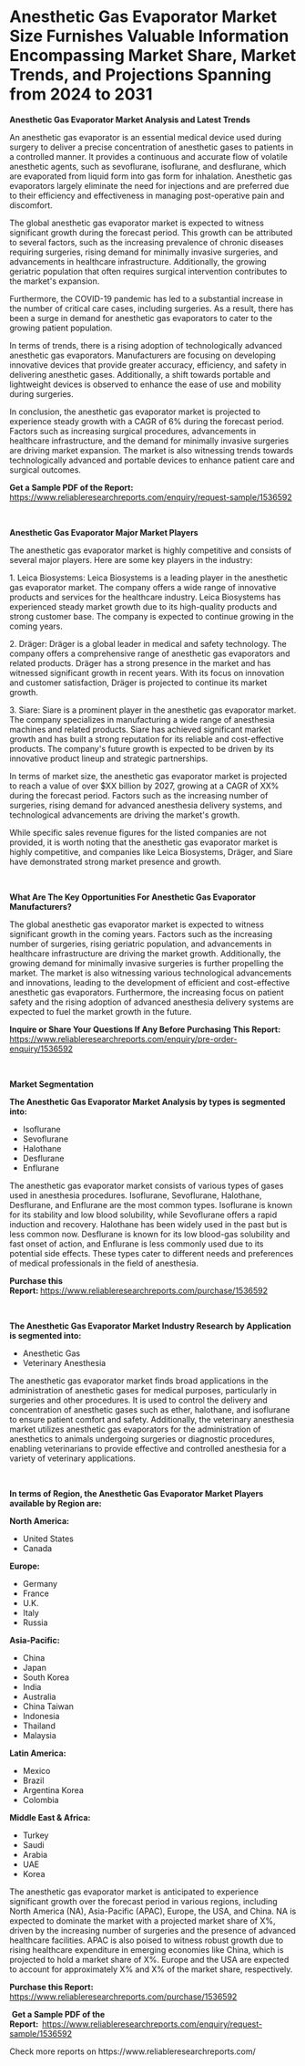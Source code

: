 <p><h1>Anesthetic Gas Evaporator Market Size Furnishes Valuable Information Encompassing Market Share, Market Trends, and Projections Spanning from 2024 to 2031</h1></p><p><strong>Anesthetic Gas Evaporator Market Analysis and Latest Trends</strong></p>
<p><p>An anesthetic gas evaporator is an essential medical device used during surgery to deliver a precise concentration of anesthetic gases to patients in a controlled manner. It provides a continuous and accurate flow of volatile anesthetic agents, such as sevoflurane, isoflurane, and desflurane, which are evaporated from liquid form into gas form for inhalation. Anesthetic gas evaporators largely eliminate the need for injections and are preferred due to their efficiency and effectiveness in managing post-operative pain and discomfort.</p><p>The global anesthetic gas evaporator market is expected to witness significant growth during the forecast period. This growth can be attributed to several factors, such as the increasing prevalence of chronic diseases requiring surgeries, rising demand for minimally invasive surgeries, and advancements in healthcare infrastructure. Additionally, the growing geriatric population that often requires surgical intervention contributes to the market's expansion.</p><p>Furthermore, the COVID-19 pandemic has led to a substantial increase in the number of critical care cases, including surgeries. As a result, there has been a surge in demand for anesthetic gas evaporators to cater to the growing patient population.</p><p>In terms of trends, there is a rising adoption of technologically advanced anesthetic gas evaporators. Manufacturers are focusing on developing innovative devices that provide greater accuracy, efficiency, and safety in delivering anesthetic gases. Additionally, a shift towards portable and lightweight devices is observed to enhance the ease of use and mobility during surgeries.</p><p>In conclusion, the anesthetic gas evaporator market is projected to experience steady growth with a CAGR of 6% during the forecast period. Factors such as increasing surgical procedures, advancements in healthcare infrastructure, and the demand for minimally invasive surgeries are driving market expansion. The market is also witnessing trends towards technologically advanced and portable devices to enhance patient care and surgical outcomes.</p></p>
<p><strong>Get a Sample PDF of the Report:&nbsp;</strong> <a href="https://www.reliableresearchreports.com/enquiry/request-sample/1536592">https://www.reliableresearchreports.com/enquiry/request-sample/1536592</a></p>
<p>&nbsp;</p>
<p><strong>Anesthetic Gas Evaporator Major Market Players</strong></p>
<p><p>The anesthetic gas evaporator market is highly competitive and consists of several major players. Here are some key players in the industry:</p><p>1. Leica Biosystems: Leica Biosystems is a leading player in the anesthetic gas evaporator market. The company offers a wide range of innovative products and services for the healthcare industry. Leica Biosystems has experienced steady market growth due to its high-quality products and strong customer base. The company is expected to continue growing in the coming years.</p><p>2. Dräger: Dräger is a global leader in medical and safety technology. The company offers a comprehensive range of anesthetic gas evaporators and related products. Dräger has a strong presence in the market and has witnessed significant growth in recent years. With its focus on innovation and customer satisfaction, Dräger is projected to continue its market growth.</p><p>3. Siare: Siare is a prominent player in the anesthetic gas evaporator market. The company specializes in manufacturing a wide range of anesthesia machines and related products. Siare has achieved significant market growth and has built a strong reputation for its reliable and cost-effective products. The company's future growth is expected to be driven by its innovative product lineup and strategic partnerships.</p><p>In terms of market size, the anesthetic gas evaporator market is projected to reach a value of over $XX billion by 2027, growing at a CAGR of XX% during the forecast period. Factors such as the increasing number of surgeries, rising demand for advanced anesthesia delivery systems, and technological advancements are driving the market's growth.</p><p>While specific sales revenue figures for the listed companies are not provided, it is worth noting that the anesthetic gas evaporator market is highly competitive, and companies like Leica Biosystems, Dräger, and Siare have demonstrated strong market presence and growth.</p></p>
<p>&nbsp;</p>
<p><strong>What Are The Key Opportunities For Anesthetic Gas Evaporator Manufacturers?</strong></p>
<p><p>The global anesthetic gas evaporator market is expected to witness significant growth in the coming years. Factors such as the increasing number of surgeries, rising geriatric population, and advancements in healthcare infrastructure are driving the market growth. Additionally, the growing demand for minimally invasive surgeries is further propelling the market. The market is also witnessing various technological advancements and innovations, leading to the development of efficient and cost-effective anesthetic gas evaporators. Furthermore, the increasing focus on patient safety and the rising adoption of advanced anesthesia delivery systems are expected to fuel the market growth in the future.</p></p>
<p><strong>Inquire or Share Your Questions If Any Before Purchasing This Report:</strong> <a href="https://www.reliableresearchreports.com/enquiry/pre-order-enquiry/1536592">https://www.reliableresearchreports.com/enquiry/pre-order-enquiry/1536592</a></p>
<p>&nbsp;</p>
<p><strong>Market Segmentation</strong></p>
<p><strong>The Anesthetic Gas Evaporator Market Analysis by types is segmented into:</strong></p>
<p><ul><li>Isoflurane</li><li>Sevoflurane</li><li>Halothane</li><li>Desflurane</li><li>Enflurane</li></ul></p>
<p><p>The anesthetic gas evaporator market consists of various types of gases used in anesthesia procedures. Isoflurane, Sevoflurane, Halothane, Desflurane, and Enflurane are the most common types. Isoflurane is known for its stability and low blood solubility, while Sevoflurane offers a rapid induction and recovery. Halothane has been widely used in the past but is less common now. Desflurane is known for its low blood-gas solubility and fast onset of action, and Enflurane is less commonly used due to its potential side effects. These types cater to different needs and preferences of medical professionals in the field of anesthesia.</p></p>
<p><strong>Purchase this Report:&nbsp;</strong><a href="https://www.reliableresearchreports.com/purchase/1536592">https://www.reliableresearchreports.com/purchase/1536592</a></p>
<p>&nbsp;</p>
<p><strong>The Anesthetic Gas Evaporator Market Industry Research by Application is segmented into:</strong></p>
<p><ul><li>Anesthetic Gas</li><li>Veterinary Anesthesia</li></ul></p>
<p><p>The anesthetic gas evaporator market finds broad applications in the administration of anesthetic gases for medical purposes, particularly in surgeries and other procedures. It is used to control the delivery and concentration of anesthetic gases such as ether, halothane, and isoflurane to ensure patient comfort and safety. Additionally, the veterinary anesthesia market utilizes anesthetic gas evaporators for the administration of anesthetics to animals undergoing surgeries or diagnostic procedures, enabling veterinarians to provide effective and controlled anesthesia for a variety of veterinary applications.</p></p>
<p>&nbsp;</p>
<p><strong>In terms of Region, the Anesthetic Gas Evaporator Market Players available by Region are:</strong></p>
<p>
    <p> <strong> North America: </strong>
        <ul>
            <li>United States</li>
            <li>Canada</li>
        </ul>
        </p> 
    <p> <strong> Europe: </strong>
        <ul>
            <li>Germany</li>
            <li>France</li>
            <li>U.K.</li>
            <li>Italy</li>
            <li>Russia</li>
        </ul>
        </p> 
    <p> <strong> Asia-Pacific: </strong>
        <ul>
            <li>China</li>
            <li>Japan</li>
            <li>South Korea</li>
            <li>India</li>
            <li>Australia</li>
            <li>China Taiwan</li>
            <li>Indonesia</li>
            <li>Thailand</li>
            <li>Malaysia</li>
        </ul>
        </p> 
    <p> <strong> Latin America: </strong>
        <ul>
            <li>Mexico</li>
            <li>Brazil</li>
            <li>Argentina Korea</li>
            <li>Colombia</li>
        </ul>
        </p> 
    <p> <strong> Middle East & Africa: </strong>
        <ul>
            <li>Turkey</li>
            <li>Saudi</li>
            <li>Arabia</li>
            <li>UAE</li>
            <li>Korea</li>
        </ul>
    </p>
    </p>
<p><p>The anesthetic gas evaporator market is anticipated to experience significant growth over the forecast period in various regions, including North America (NA), Asia-Pacific (APAC), Europe, the USA, and China. NA is expected to dominate the market with a projected market share of X%, driven by the increasing number of surgeries and the presence of advanced healthcare facilities. APAC is also poised to witness robust growth due to rising healthcare expenditure in emerging economies like China, which is projected to hold a market share of X%. Europe and the USA are expected to account for approximately X% and X% of the market share, respectively.</p></p>
<p><strong>Purchase this Report: </strong><a href="https://www.reliableresearchreports.com/purchase/1536592">https://www.reliableresearchreports.com/purchase/1536592</a></p>
<p>&nbsp;<strong>Get a Sample PDF of the Report:&nbsp;&nbsp;</strong><a href="https://www.reliableresearchreports.com/enquiry/request-sample/1536592">https://www.reliableresearchreports.com/enquiry/request-sample/1536592</a></p>
<p><strong></strong></p>
<p>Check more reports on https://www.reliableresearchreports.com/</p>